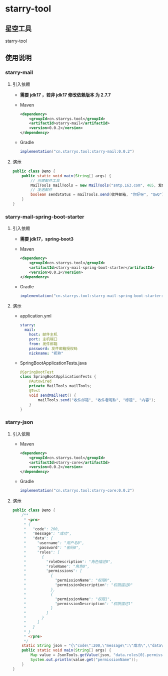 # starry-tool

## 星空工具

starry-tool

## 使用说明

### starry-mail

1. 引入依赖

    - **需要 jdk17 ，若非 jdk17 修改依赖版本 为 2.7.7**
    - Maven

      ```xml
      <dependency>
          <groupId>cn.starrys.tool</groupId>
          <artifactId>starry-mail</artifactId>
          <version>0.0.2</version>
      </dependency>
      ```

    - Gradle

      ```groovy
      implementation("cn.starrys.tool:starry-mail:0.0.2")
      ```

2. 演示

   ```java
   public class Demo {
       public static void main(String[] args) {
           // 创建邮件工具
           MailTools mailTools = new MailTools("smtp.163.com", 465, 发件邮箱, 发件邮箱授权码, "⭐");
           // 发送邮件
           boolean sendStatus = mailTools.send(收件邮箱, "你好呀", "QwQ");
       }
   }
   ```

### starry-mail-spring-boot-starter

1. 引入依赖

    - **需要 jdk17，spring-boot3**
    - Maven

      ```xml
      <dependency>
          <groupId>cn.starrys.tool</groupId>
          <artifactId>starry-mail-spring-boot-starter</artifactId>
          <version>0.0.2</version>
      </dependency>
      ```

    - Gradle

      ```groovy
      implementation("cn.starrys.tool:starry-mail-spring-boot-starter:0.0.2")
      ```

2. 演示

    - application.yml

      ```yaml
      starry:
        mail:
          host: 邮件主机
          port: 主机端口
          from: 发件邮箱
          password: 发件邮箱授权码
          nickname: "昵称"
      ```

    - SpringBootApplicationTests.java

      ```java
      @SpringBootTest
      class SpringBootApplicationTests {
          @Autowired
          private MailTools mailTools;
          @Test
          void sendMailTest() {
              mailTools.send("收件邮箱", "收件者昵称", "标题", "内容");
          }
      }
      ```

### starry-json

1. 引入依赖

    - Maven

      ```xml
      <dependency>
          <groupId>cn.starrys.tool</groupId>
          <artifactId>starry-core</artifactId>
          <version>0.0.2</version>
      </dependency>
      ```

    - Gradle

      ```groovy
      implementation("cn.starrys.tool:starry-core:0.0.2")
      ```

2. 演示

   ```java
   public class Demo {
       /**
        * <pre>
        * {
        *   "code": 200,
        *   "message": "成功",
        *   "data": {
        *     "username": "用户名0",
        *     "password": "密码0",
        *     "roles": [
        *       {
        *         "roleDescription": "角色描述0",
        *         "roleName": "角色0",
        *         "permissions": [
        *           {
        *             "permissionName": "权限0",
        *             "permissionDescription": "权限描述0"
        *           },
        *           {
        *             "permissionName": "权限1",
        *             "permissionDescription": "权限描述1"
        *           }
        *         ]
        *       }
        *     ]
        *   }
        * }
        * </pre>
        */
       static String json = "{\"code\":200,\"message\":\"成功\",\"data\":{\"username\":\"用户名0\",\"password\":\"密码0\",\"roles\":[{\"roleDescription\":\"角色描述0\",\"roleName\":\"角色0\",\"permissions\":[{\"permissionName\":\"权限0\",\"permissionDescription\":\"权限描述0\"},{\"permissionName\":\"权限1\",\"permissionDescription\":\"权限描述1\"}]}]}}";
       public static void main(String[] args) {
           Map value = JsonTools.getValue(json, "data.roles[0].permissions[1]", Map.class);
           System.out.println(value.get("permissionName"));
       }
   }
   ```


